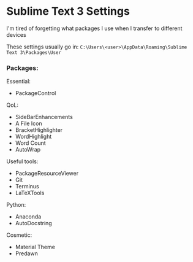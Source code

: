 # Sublime Text 3 Settings

I'm tired of forgetting what packages I use when I transfer to different
devices

These settings usually go in:
```C:\Users\<user>\AppData\Roaming\Sublime Text 3\Packages\User```

### Packages:

Essential:
* PackageControl

QoL:
* SideBarEnhancements
* A File Icon
* BracketHighlighter
* WordHighlight
* Word Count
* AutoWrap

Useful tools:
* PackageResourceViewer
* Git
* Terminus
* LaTeXTools

Python:
* Anaconda
* AutoDocstring

Cosmetic:
* Material Theme
* Predawn
